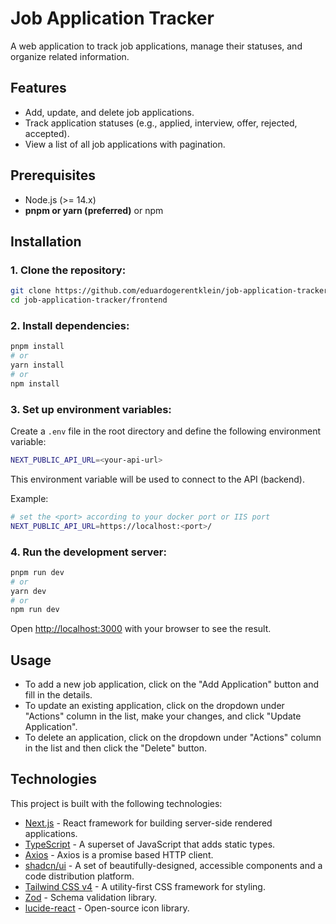 # Job Application Tracker

A web application to track job applications, manage their statuses, and organize related information.

## Features

- Add, update, and delete job applications.
- Track application statuses (e.g., applied, interview, offer, rejected, accepted).
- View a list of all job applications with pagination.

## Prerequisites

- Node.js (>= 14.x)
- **pnpm or yarn (preferred)** or npm

## Installation

### 1. Clone the repository:

```bash
git clone https://github.com/eduardogerentklein/job-application-tracker.git
cd job-application-tracker/frontend
```

### 2. Install dependencies:

```bash
pnpm install
# or
yarn install
# or
npm install
```

### 3. Set up environment variables:

Create a `.env` file in the root directory and define the following environment variable:

```bash
NEXT_PUBLIC_API_URL=<your-api-url>
```

This environment variable will be used to connect to the API (backend).

Example:

```bash
# set the <port> according to your docker port or IIS port
NEXT_PUBLIC_API_URL=https://localhost:<port>/
```

### 4. Run the development server:

```bash
pnpm run dev
# or
yarn dev
# or
npm run dev
```

Open [http://localhost:3000](http://localhost:3000) with your browser to see the result.

## Usage

- To add a new job application, click on the "Add Application" button and fill in the details.
- To update an existing application, click on the dropdown under "Actions" column in the list, make your changes, and click "Update Application".
- To delete an application, click on the dropdown under "Actions" column in the list and then click the "Delete" button.

## Technologies

This project is built with the following technologies:

- [Next.js](https://nextjs.org) - React framework for building server-side rendered applications.
- [TypeScript](https://www.typescriptlang.org/) - A superset of JavaScript that adds static types.
- [Axios](https://axios-http.com/) - Axios is a promise based HTTP client.
- [shadcn/ui](https://ui.shadcn.com/) - A set of beautifully-designed, accessible components and a code distribution platform.
- [Tailwind CSS v4](https://tailwindcss.com/) - A utility-first CSS framework for styling.
- [Zod](https://zod.dev/) - Schema validation library.
- [lucide-react](https://lucide.dev/) - Open-source icon library.
